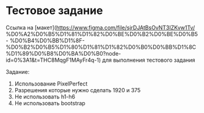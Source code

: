 # Тестовое задание 
Ссылка на [макет](https://www.figma.com/file/sjrDJAtBsOvNT3IZKvw1Tv/
%D0%A2%D0%B5%D1%81%D1%82%D0%BE%D0%B2%D0%BE%D0%B5-
%D0%B4%D0%BB%D1%8F-
%D0%B2%D0%B5%D1%80%D1%81%D1%82%D0%B0%D0%BB%D1%8C
%D1%89%D0%B8%D0%BA%D0%B0?node-id=0%3A1&t=THC8MqgF1MAyFr4q-1) для выполнения тестового задания

Задание:
1. Использование PixelPerfect
2. Разрешения которые нужно сделать 1920 и 375
3. Не использовать h1-h6
4. Не использовать bootstrap
